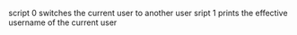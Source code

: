script 0 switches the current user to another user
sript 1 prints the effective username of the current user
